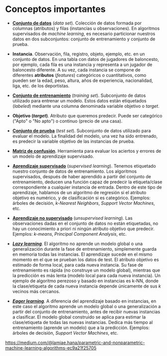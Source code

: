 # **Conceptos importantes**

- **[Conjunto de datos](https://en.wikipedia.org/wiki/Data_set)** (_data set_). Colección de datos formada por columnas (atributos) y filas (instancias u observaciones). En algoritmos supervisados de _machine learning_, es necesario particionar nuestros datos en dos subconjuntos: conjunto de entrenamiento y conjunto de prueba.

- **Instancia**. Observación, fila, registro, objeto, ejemplo, etc. en un conjunto de datos. En una tabla con datos de jugadores de baloncesto, por ejemplo, cada fila es una instancia y representa a un jugador de baloncesto diferente. A su vez, cada instancia se compone de diferentes **atributos** (_features_) categóricos o cuantitativos, como pueden ser la edad, peso, altura, años de experiencia, nacionalidad, liga, etc. de los deportistas.

- **[Conjunto de entrenamiento](https://en.wikipedia.org/wiki/Training,_validation,_and_test_sets)** (_training set_). Subconjunto de datos utilizado para entrenar un modelo. Estos datos están etiquetados (_labeled_) mediante una columna denominada variable objetivo o _target_. 

- **Objetivo (_target_)**. Atributo que queremos predecir. Puede ser categórico ("Apto" o "No apto") o continuo (precio de una casa).

- **[Conjunto de prueba](https://en.wikipedia.org/wiki/Training,_validation,_and_test_sets)** (_test set_). Subconjunto de datos utilizado para evaluar el modelo. La finalidad del modelo, una vez ha sido entrenado, es predecir la variable objetivo de las instancias de prueba. 

- **[Matriz de confusión](https://en.wikipedia.org/wiki/Confusion_matrix)**. Herramienta para evaluar los aciertos y errores de un modelo de aprendizaje supervisado.

- [**Aprendizaje supervisado**](https://en.wikipedia.org/wiki/Supervised_learning) (_supervised learning_). Tenemos etiquetado nuestro conjunto de datos de entrenamiento. Los algoritmos supervisados, después de haber aprendido a partir del conjunto de entrenamiento, deducen una función capaz de predecir la etiqueta/clase correspondiente a cualquier instancia de entrada. Dentro de este tipo de aprendizaje, hablamos de un algoritmo de regresión si el atributo objetivo es numérico, y de clasificación si es categórico. Ejemplos: árboles de decisión, _k-Nearest Neighbors_, _Support Vector Machines_, etc. 

- [**Aprendizaje no supervisado**](https://en.wikipedia.org/wiki/Unsupervised_learning) (_unsupervised learning_). Las observaciones dadas en el conjunto de datos no están etiquetadas, no hay un conocimiento a priori ni ningún atributo objetivo que predecir. Ejemplos: _k-means_, _Principal Component Analysis_, etc. 

- [**_Lazy learning_**](https://en.wikipedia.org/wiki/Lazy_learning). El algoritmo no aprende un modelo global o una generalización durante la fase de entrenamiento, simplemente guarda en memoria todas las instancias. El aprendizaje sucede en el mismo momento en el que se prueban los datos de test. El atributo objetivo es estimado de forma local, para cada nueva instancia. Su fase de entrenamiento es rápida (no construye un modelo global), mientras que la predicción es más lenta (modelo local para cada nueva instancia). Un ejemplo de algoritmo perezoso y basado en instancias es k-NN, donde la clase/etiqueta de cada nueva instancia depende únicamente de sus _k_ vecinos más cercanos. 

- [**_Eager learning_**](https://en.wikipedia.org/wiki/Eager_learning). A diferencia del aprendizaje basado en instancias, en este caso el algoritmo aprende un modelo global o una generalización a partir del conjunto de entrenamiento, antes de recibir nuevas instancias a clasificar. El modelo global construido se aplica para estimar la clase/etiqueta de todas las nuevas instancias. Dedica más tiempo al entrenamiento (aprende un modelo) que a la predicción. Ejemplos: árboles de decisión, _Support Vector Machines_, etc.


https://medium.com/@lamiae.hana/parametric-and-nonparametric-machine-learning-algorithms-ec9a21f25705
